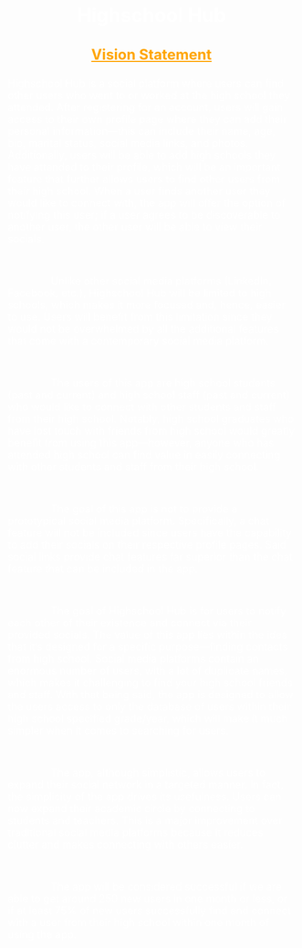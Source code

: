 # <div align="center"><p style="color: White; font-size:larger;">**Highschool Hub**</p></div>

## <div align="center"><p style="color: orange; font-size:larger;"><ins>**Vision Statement**</ins></p></div>
<p style="font-size:large;color:white">Highschool Hub is a social platform where users can find other users who went to or worked at the high school they attended. After registering for an account, users will gain access to their own profile page where they can add their personal information—this can include their name, age, bio, marital status, social media links, and photos. Additionally, users will be able to add high schools they have attended to their profile, which will be an important feature that further allows users to find other users from their high school. When a user finds another user they would like to connect with, the app will offer the option of notifying this user; if a user agrees to be discoverable to another user, the other user will be able to view their socials.</p><br>

<p style="font-size:large;color:white;text-indent: 2cm">    Unlike other social media platforms (LinkedIn, Facebook, etc.), Highschool Hub will be limited to high schools, which makes it more focused and, hence, easier to use. Users will benefit from this limitation since they would not be overwhelmed by all the additional features that come with a contemporary social media platform.</p><br>

<p style="font-size:large;color:white;text-indent: 2cm">    The users of this app are high school students (past and current) and high school staff (past and current) who would like to connect with other students and staff from their high school. Notably, high school graduates who have lost touch with friends from high school would greatly benefit from using this app—however, anyone who has attended high school can find value in easily connecting with other students and staff from their high school.</p><br>

<p style="font-size:large;color:white;text-indent: 2cm">    The goal of this app is not to provide a prototypical social media platform. Specifically, a chat feature will not be included since users have the capability to add their socials on their respective profile pages. Said social links provide chat features far superior than the chat feature that can be included in the app.</p><br>

<p style="font-size:large;color:white;text-indent: 2cm">    The goal of Highschool Hub is for users to notify each other of their existence and connect via their provided socials. The value of this app lies within the idea that it’s designed for a specific purpose—finding contacts from high school. Social media platforms contain an enormous number of users, with a lot of duplicate names, which makes it challenging to find your high school friends and staff. With that being said, the app is designed to allow the users access to only the database of users within their high school specified grade/year, which will make it much simpler when it comes to searching for users.</p><br>

<p style="font-size:large;color:white;text-indent: 2cm">    The app, although simplistic, allows users to expand their social network in a targeted manner. In fact, the simplicity of the app drives its usefulness. Users can now expand their academic circle by connecting to students and teachers. This is a major improvement over traditional social media platforms because it reduces clutter and makes connecting with others easier.</p><br>

<p style="font-size:large;color:white;text-indent: 2cm">    The app will be considered successful if we are able to get around 250 new users in one month or less, or if at least 75% of new users successfully find and connect with a user from their high school within one month of using the app.</p>
